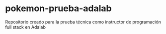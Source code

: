 # pokemon-prueba-adalab
Repositorio creado para la prueba técnica como instructor de programación full stack en Adalab
